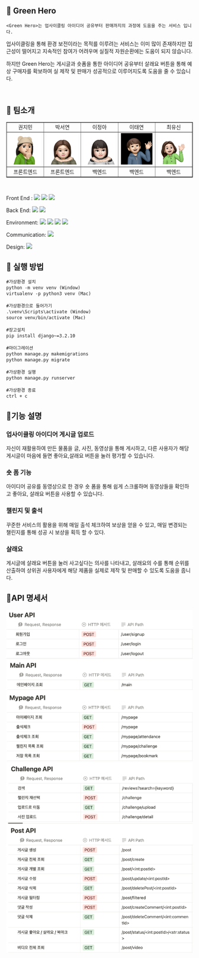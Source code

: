 ## 🌿 Green Hero

```
<Green Hero>는 업사이클링 아이디어 공유부터 판매까지의 과정에 도움을 주는 서비스 입니다.
```

업사이클링을 통해 환경 보전이라는 목적를 이루려는 서비스는 이미 많이 존재하지만 접근성이 떨어지고 지속적인 참여가 어려우며 실질적 자원순환에는 도움이 되지 않습니다.

하지만 Green Hero는
게시글과 숏폼을 통한 아이디어 공유부터 살래요 버튼을 통해 예상 구매자를 확보하여 실 제작 및 판매가 성공적으로 이루어지도록 도움을 줄 수 있습니다.

<br>

## 🌿 팀소개
<table border="" cellspacing="0" cellpadding="0" width="100%">
  <tr width="100%">
    <td align="center">권지민</a></td>
    <td align="center">박서연</a></td>
    <td align="center">이정아</a></td>
    <td align="center">이태연</a></td>
    <td align="center">최유신</a></td>
  </tr>
  <tr width="100%">
  <td align="center"><img src="./readmeImages/jimin.png" alt="image" border="0" width="90px"></td>
  <td align="center"><img src="./readmeImages/seoyeon.png" alt="image" border="0" width="90px"></td>
  <td align="center"><img src="./readmeImages/jeonga.png" alt="image" border="0" width="90px"></td>
  <td align="center"><img src="./readmeImages/taeyeon.jpeg" alt="image" border="0" width="90px"></td>
  <td align="center"><img src="./readmeImages/yushin.png" alt="image" border="0" width="90px"></td>
  </tr>
  <tr width="100%">
  <td  align="center">프론트엔드</td>
    <td  align="center">프론트엔드</td>
  <td  align="center">백엔드</td>
  <td  align="center">백엔드</td>
    <td  align="center">백엔드</td>
     </tr>
      <tr width="100%">
     </tr>
  </table>  

<br>


<span>Front End :</span> 
<span><img src="https://img.shields.io/badge/html5-E34F26?style=for-the-badge&logo=html5&logoColor=white"></span>
<span><img src="https://img.shields.io/badge/css-1572B6?style=for-the-badge&logo=css3&logoColor=white"></span>
<span><img src="https://img.shields.io/badge/javascript-F7DF1E?style=for-the-badge&logo=javascript&logoColor=black"></span>

<span>Back End: </span>
<span><img src="https://img.shields.io/badge/python-3776AB?style=for-the-badge&logo=python&logoColor=white"></span>
<span><img src="https://img.shields.io/badge/django-092E20?style=for-the-badge&logo=django&logoColor=white"></span>

<span>Environment: </span>
<span><img src="https://img.shields.io/badge/git-F05032?style=for-the-badge&logo=git&logoColor=white"></span>
<span><img src="https://img.shields.io/badge/github-181717?style=for-the-badge&logo=github&logoColor=white"></span>
<span><img src="https://img.shields.io/badge/pycharm-000000?style=for-the-badge&logo=pycharm&logoColor=white"></span>
<span><img src="https://img.shields.io/badge/visualstudiocode-007ACC?style=for-the-badge&logo=visualstudiocode&logoColor=white"></span>

<span>Communication: </span>
<span><img src="https://img.shields.io/badge/notion-000000?style=for-the-badge&logo=notion&logoColor=white"></span>

<span>Design: </span>
<span><img src="https://img.shields.io/badge/figma-F24E1E?style=for-the-badge&logo=figma&logoColor=white"></span>

## 🌿 실행 방법
```
#가상환경 설치
python -m venv venv (Window)
virtualenv -p python3 venv (Mac)

#가상환경으로 들어가기
.\venv\Scripts\activate (Window)
source venv/bin/activate (Mac)

#장고설치
pip install django~=3.2.10 

#마이그레이션
python manage.py makemigrations
python manage.py migrate

#가상환경 실행
python manage.py runserver

#가상환경 종료
ctrl + c
```

## 🌿기능 설명

### **업사이클링 아이디어 게시글 업로드**
자신이 재활용하여 만든 물품을 글, 사진, 동영상을 통해 게시하고, 다른 사용자가 해당 게시글이 마음에 들면 좋아요,살래요 버튼을 눌러 평가할 수 있습니다.

### **숏 폼 기능**
아이디어 공유를 동영상으로 한 경우 숏 폼을 통해 쉽게 스크롤하며 동영상들을 확인하고 좋아요, 살래요 버튼을 사용할 수 있습니다. 

### **챌린지 및 출석**
꾸준한 서비스의 활용을 위해 매일 출석 체크하여 보상을 얻을 수 있고, 매일 변경되는 챌린지를 통해 성공 시 보상을 획득 할 수 있다.

### **살래요**
게시글에 살래요 버튼을 눌러 사고싶다는 의사를 나타내고, 살래요의 수를 통해 순위를 산출하여 상위권 사용자에게 해당 제품을 실제로 제작 및 판매할 수 있도록 도움을 줍니다.


## 🌿API 명세서
<img src="./readmeImages/userapi.png">
<img src="./readmeImages/mainapi.png">
<img src="./readmeImages/mypageapi.png">
<img src="./readmeImages/challengeapi.png">
<img src="./readmeImages/postapi.png">

